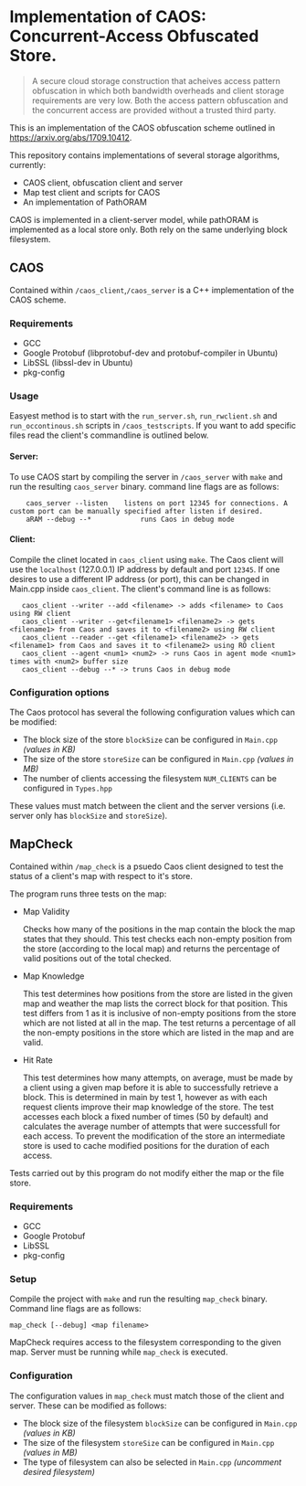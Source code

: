 # Implementation of CAOS: Concurrent-Access Obfuscated Store.

> A secure cloud storage construction that acheives access pattern obfuscation in which both bandwidth overheads and client storage requirements are very low. Both the access pattern obfuscation and the concurrent access are provided without a trusted third party.

This is an implementation of the CAOS obfuscation scheme outlined in https://arxiv.org/abs/1709.10412.

This repository contains implementations of several storage algorithms, currently:

  - CAOS client, obfuscation client and server
  - Map test client and scripts for CAOS
  - An implementation of PathORAM

CAOS is implemented in a client-server model, while pathORAM is implemented as a local store only.
Both rely on the same underlying block filesystem.

## CAOS
Contained within ```/caos_client```,```/caos_server``` is a C++ implementation of the CAOS scheme.

### Requirements
  - GCC
  - Google Protobuf (libprotobuf-dev and protobuf-compiler in Ubuntu)
  - LibSSL (libssl-dev in Ubuntu)
  - pkg-config

### Usage

Easyest method is to start with the ```run_server.sh```, ```run_rwclient.sh``` and ```run_occontinous.sh``` scripts in ```/caos_testscripts```. If you want to add specific files read the client's commandline is outlined below.

#### Server:
To use CAOS start by compiling the server in ```/caos_server``` with ```make``` and run the resulting ```caos_server``` binary. command line flags are as follows:
```
	caos_server --listen	listens on port 12345 for connections. A custom port can be manually specified after listen if desired.
	aRAM --debug --*            runs Caos in debug mode
```

#### Client:
Compile the clinet located in ```caos_client``` using ```make```. The Caos client will use the ```localhost``` (127.0.0.1) IP address by default and port ```12345```. If one desires to use a different IP address (or port), this can be changed in Main.cpp inside ```caos_client```. The client's command line is as follows:


```
   caos_client --writer --add <filename> -> adds <filename> to Caos using RW client
   caos_client --writer --get<filename1> <filename2> -> gets <filename1> from Caos and saves it to <filename2> using RW client
   caos_client --reader --get <filename1> <filename2> -> gets <filename1> from Caos and saves it to <filename2> using RO client
   caos_client --agent <num1> <num2> -> runs Caos in agent mode <num1> times with <num2> buffer size
   caos_client --debug --* -> truns Caos in debug mode
```



### Configuration options
The Caos protocol has several the following configuration values which can be modified:
  - The block size of the store ``blockSize`` can be configured in ``Main.cpp`` *(values in KB)*
  - The size of the store ``storeSize`` can be configured in ``Main.cpp`` *(values in MB)*
  - The number of clients accessing the filesystem ``NUM_CLIENTS`` can be configured in ``Types.hpp``

These values must match between the client and the server versions (i.e. server only has ``blockSize`` and ``storeSize``).


## MapCheck
Contained within ```/map_check``` is a psuedo Caos client designed to test the status of a client's map with respect to it's store.

The program runs three tests on the map:

- Map Validity

	Checks how many of the positions in the map contain the block the map states that they should. This test checks each non-empty position from the store (according to the local map) and returns the percentage of valid positions out of the total checked.

- Map Knowledge

	This test determines how positions from the store are listed in the given map and weather the map lists the correct block for that position. This test differs from 1 as it is inclusive of non-empty positions from the store which are not listed at all in the map. The test returns a percentage of all the non-empty positions in the store which are listed in the map and are valid.

- Hit Rate

	This test determines how many attempts, on average, must be made by a client using a given map before it is able to successfully retrieve a block. This is determined in main by test 1, however as with each request clients improve their map knowledge of the store. The test accesses each block a fixed number of times (50 by default) and calculates the average number of attempts that were successfull for each access. To prevent the modification of the store an intermediate store is used to cache modified positions for the duration of each access.

Tests carried out by this program do not modify either the map or the file store.

### Requirements
  - GCC
  - Google Protobuf
  - LibSSL
  - pkg-config

### Setup
Compile the project with ```make``` and run the resulting ```map_check``` binary. Command line flags are as follows:

```
map_check [--debug] <map filename>
```

MapCheck requires access to the filesystem corresponding to the given map. Server must be running while ```map_check``` is executed.

### Configuration
The configuration values in ```map_check``` must match those of the client and server. These can be modified as follows:
  - The block size of the filesystem ``blockSize`` can be configured in ``Main.cpp`` *(values in KB)*
  - The size of the filesystem ``storeSize`` can be configured in ``Main.cpp`` *(values in MB)*
  - The type of filesystem can also be selected in ``Main.cpp`` *(uncomment desired filesystem)*
